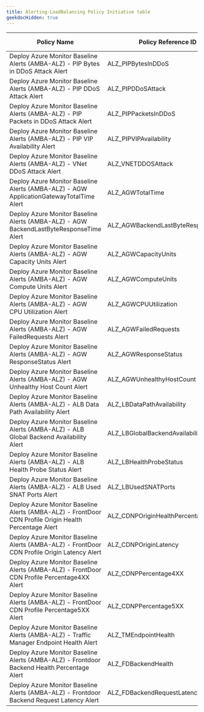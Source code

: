 ```yaml
---
title: Alerting-LoadBalancing Policy Initiative table
geekdocHidden: true
---
```


| Policy Name | Policy Reference ID | Policy code (JSON) | Default policy effect |
| ------------ | ------------------- | ------------------ | --------------------- |
| Deploy Azure Monitor Baseline Alerts (AMBA-ALZ) - PIP Bytes in DDoS Attack Alert | ALZ_PIPBytesInDDoS | [Deploy-PIP-BytesInDDOSAttack-Alert.json](../../../../services/Network/publicIPAddresses/Deploy-PIP-BytesInDDOSAttack-Alert.json) | disabled |
| Deploy Azure Monitor Baseline Alerts (AMBA-ALZ) - PIP DDoS Attack Alert | ALZ_PIPDDoSAttack | [Deploy-PIP-DDOSAttack-Alert.json](../../../../services/Network/publicIPAddresses/Deploy-PIP-DDOSAttack-Alert.json) | deployIfNotExists |
| Deploy Azure Monitor Baseline Alerts (AMBA-ALZ) - PIP Packets in DDoS Attack Alert | ALZ_PIPPacketsInDDoS | [Deploy-PIP-PacketsInDDOS-Alert.json](../../../../services/Network/publicIPAddresses/Deploy-PIP-PacketsInDDOS-Alert.json) | disabled |
| Deploy Azure Monitor Baseline Alerts (AMBA-ALZ) - PIP VIP Availability Alert | ALZ_PIPVIPAvailability | [Deploy-PIP-VIPAvailability-Alert.json](../../../../services/Network/publicIPAddresses/Deploy-PIP-VIPAvailability-Alert.json) | deployIfNotExists |
| Deploy Azure Monitor Baseline Alerts (AMBA-ALZ) - VNet DDoS Attack Alert | ALZ_VNETDDOSAttack | [Deploy-VNET-DDOSAttack-Alert.json](../../../../services/Network/virtualNetworks/Deploy-VNET-DDOSAttack-Alert.json) | deployIfNotExists |
| Deploy Azure Monitor Baseline Alerts (AMBA-ALZ) - AGW ApplicationGatewayTotalTime Alert | ALZ_AGWTotalTime | [Deploy-AGW-ApplicationGatewayTotalTime-Alert.json](../../../../services/Network/applicationGateways/Deploy-AGW-ApplicationGatewayTotalTime-Alert.json) | deployIfNotExists |
| Deploy Azure Monitor Baseline Alerts (AMBA-ALZ) - AGW BackendLastByteResponseTime Alert | ALZ_AGWBackendLastByteResponseTime | [Deploy-AGW-BackendLastByteResponseTime-Alert.json](../../../../services/Network/applicationGateways/Deploy-AGW-BackendLastByteResponseTime-Alert.json) | deployIfNotExists |
| Deploy Azure Monitor Baseline Alerts (AMBA-ALZ) - AGW Capacity Units Alert | ALZ_AGWCapacityUnits | [Deploy-AGW-CapacityUnits-Alert.json](../../../../services/Network/applicationGateways/Deploy-AGW-CapacityUnits-Alert.json) | deployIfNotExists |
| Deploy Azure Monitor Baseline Alerts (AMBA-ALZ) - AGW Compute Units Alert | ALZ_AGWComputeUnits | [Deploy-AGW-ComputeUnits-Alert.json](../../../../services/Network/applicationGateways/Deploy-AGW-ComputeUnits-Alert.json) | deployIfNotExists |
| Deploy Azure Monitor Baseline Alerts (AMBA-ALZ) - AGW CPU Utilization Alert | ALZ_AGWCPUUtilization | [Deploy-AGW-CPUUtil-Alert.json](../../../../services/Network/applicationGateways/Deploy-AGW-CPUUtil-Alert.json) | deployIfNotExists |
| Deploy Azure Monitor Baseline Alerts (AMBA-ALZ) - AGW FailedRequests Alert | ALZ_AGWFailedRequests | [Deploy-AGW-FailedRequests-Alert.json](../../../../services/Network/applicationGateways/Deploy-AGW-FailedRequests-Alert.json) | deployIfNotExists |
| Deploy Azure Monitor Baseline Alerts (AMBA-ALZ) - AGW ResponseStatus Alert | ALZ_AGWResponseStatus | [Deploy-AGW-ResponseStatus-Alert.json](../../../../services/Network/applicationGateways/Deploy-AGW-ResponseStatus-Alert.json) | deployIfNotExists |
| Deploy Azure Monitor Baseline Alerts (AMBA-ALZ) - AGW Unhealthy Host Count Alert | ALZ_AGWUnhealthyHostCount | [Deploy-AGW-UnhealthyHostCount-Alert.json](../../../../services/Network/applicationGateways/Deploy-AGW-UnhealthyHostCount-Alert.json) | deployIfNotExists |
| Deploy Azure Monitor Baseline Alerts (AMBA-ALZ) - ALB Data Path Availability Alert | ALZ_LBDataPathAvailability | [Deploy-LB-DatapathAvailability-Alert.json](../../../../services/Network/loadBalancers/Deploy-LB-DatapathAvailability-Alert.json) | deployIfNotExists |
| Deploy Azure Monitor Baseline Alerts (AMBA-ALZ) - ALB Global Backend Availability Alert | ALZ_LBGlobalBackendAvailability | [Deploy-LB-GlobalBackendAvailability-Alert.json](../../../../services/Network/loadBalancers/Deploy-LB-GlobalBackendAvailability-Alert.json) | deployIfNotExists |
| Deploy Azure Monitor Baseline Alerts (AMBA-ALZ) - ALB Health Probe Status Alert | ALZ_LBHealthProbeStatus | [Deploy-LB-HealthProbeStatus-Alert.json](../../../../services/Network/loadBalancers/Deploy-LB-HealthProbeStatus-Alert.json) | deployIfNotExists |
| Deploy Azure Monitor Baseline Alerts (AMBA-ALZ) - ALB Used SNAT Ports Alert | ALZ_LBUsedSNATPorts | [Deploy-LB-UsedSNATPorts-Alert.json](../../../../services/Network/loadBalancers/Deploy-LB-UsedSNATPorts-Alert.json) | deployIfNotExists |
| Deploy Azure Monitor Baseline Alerts (AMBA-ALZ) - FrontDoor CDN Profile Origin Health Percentage Alert | ALZ_CDNPOriginHealthPercentage | [Deploy-CDNP-OriginHealthPercentage-Alert.json](../../../../services/Cdn/profiles/Deploy-CDNP-OriginHealthPercentage-Alert.json) | deployIfNotExists |
| Deploy Azure Monitor Baseline Alerts (AMBA-ALZ) - FrontDoor CDN Profile Origin Latency Alert | ALZ_CDNPOriginLatency | [Deploy-CDNP-OriginLatency-Alert.json](../../../../services/Cdn/profiles/Deploy-CDNP-OriginLatency-Alert.json) | disabled |
| Deploy Azure Monitor Baseline Alerts (AMBA-ALZ) - FrontDoor CDN Profile Percentage4XX Alert | ALZ_CDNPPercentage4XX | [Deploy-CDNP-Percentage4XX-Alert.json](../../../../services/Cdn/profiles/Deploy-CDNP-Percentage4XX-Alert.json) | deployIfNotExists |
| Deploy Azure Monitor Baseline Alerts (AMBA-ALZ) - FrontDoor CDN Profile Percentage5XX Alert | ALZ_CDNPPercentage5XX | [Deploy-CDNP-Percentage5XX-Alert.json](../../../../services/Cdn/profiles/Deploy-CDNP-Percentage5XX-Alert.json) | deployIfNotExists |
| Deploy Azure Monitor Baseline Alerts (AMBA-ALZ) - Traffic Manager Endpoint Health Alert | ALZ_TMEndpointHealth | [Deploy-TM-EndpointHealth-Alert.json](../../../../services/Network/trafficmanagerprofiles/Deploy-TM-EndpointHealth-Alert.json) | deployIfNotExists |
| Deploy Azure Monitor Baseline Alerts (AMBA-ALZ) - Frontdoor Backend Health Percentage Alert | ALZ_FDBackendHealth | [Deploy-FD-BackendHealth-Alert.json](../../../../services/Network/frontDoors/Deploy-FD-BackendHealth-Alert.json) | disabled |
| Deploy Azure Monitor Baseline Alerts (AMBA-ALZ) - Frontdoor Backend Request Latency Alert | ALZ_FDBackendRequestLatency | [Deploy-FD-BackendRequestLatency-Alert.json](../../../../services/Network/frontDoors/Deploy-FD-BackendRequestLatency-Alert.json) | disabled |
